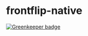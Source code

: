 # frontflip-native

[![Greenkeeper badge](https://badges.greenkeeper.io/mezdru/frontflip-native.svg)](https://greenkeeper.io/)